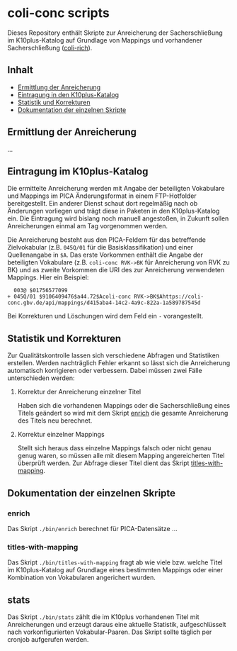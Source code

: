 # coli-conc scripts

Dieses Repository enthält Skripte zur Anreicherung der Sacherschließung im K10plus-Katalog auf Grundlage von Mappings und vorhandener Sacherschließung ([coli-rich](https://coli-conc.gbv.de/de/coli-rich/)).

## Inhalt

* [Ermittlung der Anreicherung](#ermittlung-der-anreicherung)
* [Eintragung in den K10plus-Katalog](#eintragung-in-den-k10plus-katalog)
* [Statistik und Korrekturen](#statistik-und-korrekturen)
* [Dokumentation der einzelnen Skripte](#dokumentation-der-einzelnen-skripte)

## Ermittlung der Anreicherung

...

## Eintragung im K10plus-Katalog

Die ermittelte Anreicherung werden mit Angabe der beteiligten Vokabulare und Mappings im PICA Änderungsformat in einem FTP-Hotfolder bereitgestellt. Ein anderer Dienst schaut dort regelmäßig nach ob Änderungen vorliegen und trägt diese in Paketen in den K10plus-Katalog ein. Die Eintragung wird bislang noch manuell angestoßen, in Zukunft sollen Anreicherungen einmal am Tag vorgenommen werden.

Die Anreicherung besteht aus den PICA-Feldern für das betreffende Zielvokabular (z.B. `045Q/01` für die Basisklassifikation) und einer Quellenangabe in `$A`. Das erste Vorkommen enthält die Angabe der beteiligten Vokabulare (z.B. `coli-conc RVK->BK` für Anreicherung von RVK zu BK) und as zweite Vorkommen die URI des zur Anreicherung verwendeten Mappings. Hier ein Beispiel:

      003@ $01756577099
    + 045Q/01 $9106409476$a44.72$Acoli-conc RVK->BK$Ahttps://coli-conc.gbv.de/api/mappings/d415aba4-14c2-4a9c-822a-1a589787545d

Bei Korrekturen und Löschungen wird dem Feld ein `-` vorangestellt.

## Statistik und Korrekturen

Zur Qualitätskontrolle lassen sich verschiedene Abfragen und Statistiken erstellen. Werden nachträglich Fehler erkannt so lässt sich die Anreicherung automatisch korrigieren oder verbessern. Dabei müssen zwei Fälle unterschieden werden:

1. Korrektur der Anreicherung einzelner Titel

   Haben sich die vorhandenen Mappings oder die Sacherschließung eines Titels geändert so wird mit dem Skript [enrich](#enrich) die gesamte Anreicherung des Titels neu berechnet.

2. Korrektur einzelner Mappings

   Stellt sich heraus dass einzelne Mappings falsch oder nicht genau genug waren, so müssen alle mit diesem Mapping angereicherten Titel überprüft werden. Zur Abfrage dieser Titel dient das Skript [titles-with-mapping](#titles-with-mapping).

## Dokumentation der einzelnen Skripte

### enrich

Das Skript `./bin/enrich` berechnet für PICA-Datensätze ...

### titles-with-mapping

Das Skript `./bin/titles-with-mapping` fragt ab wie viele bzw. welche Titel im K10plus-Katalog auf Grundlage eines bestimmten Mappings oder einer Kombination von Vokabularen angerichert wurden.

## stats

Das Skript `./bin/stats` zählt die im K10plus vorhandenen Titel mit Anreicherungen und erzeugt daraus eine aktuelle Statistik, aufgeschlüsselt nach vorkonfigurierten Vokabular-Paaren. Das Skript sollte täglich per cronjob aufgerufen werden.

